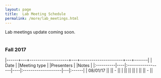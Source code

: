 ```yaml
---
layout: page
title:  Lab Meeting Schedule
permalink: /more/lab_meetings.html
---
```


Lab meetings update coming soon.
<br><br>

### Fall 2017

|------+---+--------------------+---+----------------------+---+-------|
| Date      |    |Meeting type        |    |Presenters |         |Notes      |
|:----------|----|:------------------|----|:--------------------|---|:------|
| 08/01/17  ||  || - || 
|   ||  || ||
|   ||  || - ||
